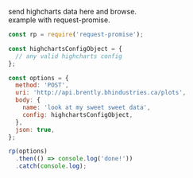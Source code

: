 send highcharts data here and browse.  
example with request-promise.

```javascript
const rp = require('request-promise');

const highchartsConfigObject = {
  // any valid highcharts config
};

const options = {
  method: 'POST',
  uri: 'http://api.brently.bhindustries.ca/plots',
  body: {
    name: 'look at my sweet sweet data',
    config: highchartsConfigObject,
  },
  json: true,
};

rp(options)
  .then(() => console.log('done!'))
  .catch(console.log);
```

